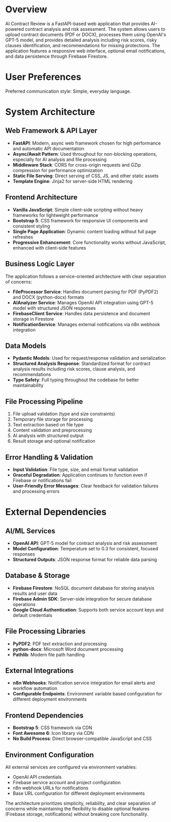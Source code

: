# Overview

AI Contract Review is a FastAPI-based web application that provides AI-powered contract analysis and risk assessment. The system allows users to upload contract documents (PDF or DOCX), processes them using OpenAI's GPT-5 model, and provides detailed analysis including risk scores, risky clauses identification, and recommendations for missing protections. The application features a responsive web interface, optional email notifications, and data persistence through Firebase Firestore.

# User Preferences

Preferred communication style: Simple, everyday language.

# System Architecture

## Web Framework & API Layer
- **FastAPI**: Modern, async web framework chosen for high performance and automatic API documentation
- **Async/Await Pattern**: Used throughout for non-blocking operations, especially for AI analysis and file processing
- **Middleware Stack**: CORS for cross-origin requests and GZip compression for performance optimization
- **Static File Serving**: Direct serving of CSS, JS, and other static assets
- **Template Engine**: Jinja2 for server-side HTML rendering

## Frontend Architecture
- **Vanilla JavaScript**: Simple client-side scripting without heavy frameworks for lightweight performance
- **Bootstrap 5**: CSS framework for responsive UI components and consistent styling
- **Single Page Application**: Dynamic content loading without full page refreshes
- **Progressive Enhancement**: Core functionality works without JavaScript, enhanced with client-side features

## Business Logic Layer
The application follows a service-oriented architecture with clear separation of concerns:

- **FileProcessor Service**: Handles document parsing for PDF (PyPDF2) and DOCX (python-docx) formats
- **AIAnalyzer Service**: Manages OpenAI API integration using GPT-5 model with structured JSON responses
- **FirebaseClient Service**: Handles data persistence and document storage in Firestore
- **NotificationService**: Manages external notifications via n8n webhook integration

## Data Models
- **Pydantic Models**: Used for request/response validation and serialization
- **Structured Analysis Response**: Standardized format for contract analysis results including risk scores, clause analysis, and recommendations
- **Type Safety**: Full typing throughout the codebase for better maintainability

## File Processing Pipeline
1. File upload validation (type and size constraints)
2. Temporary file storage for processing
3. Text extraction based on file type
4. Content validation and preprocessing
5. AI analysis with structured output
6. Result storage and optional notification

## Error Handling & Validation
- **Input Validation**: File type, size, and email format validation
- **Graceful Degradation**: Application continues to function even if Firebase or notifications fail
- **User-Friendly Error Messages**: Clear feedback for validation failures and processing errors

# External Dependencies

## AI/ML Services
- **OpenAI API**: GPT-5 model for contract analysis and risk assessment
- **Model Configuration**: Temperature set to 0.3 for consistent, focused responses
- **Structured Outputs**: JSON response format for reliable data parsing

## Database & Storage
- **Firebase Firestore**: NoSQL document database for storing analysis results and user data
- **Firebase Admin SDK**: Server-side integration for secure database operations
- **Google Cloud Authentication**: Supports both service account keys and default credentials

## File Processing Libraries
- **PyPDF2**: PDF text extraction and processing
- **python-docx**: Microsoft Word document processing
- **Pathlib**: Modern file path handling

## External Integrations
- **n8n Webhooks**: Notification service integration for email alerts and workflow automation
- **Configurable Endpoints**: Environment variable based configuration for different deployment environments

## Frontend Dependencies
- **Bootstrap 5**: CSS framework via CDN
- **Font Awesome 6**: Icon library via CDN
- **No Build Process**: Direct browser-compatible JavaScript and CSS

## Environment Configuration
All external services are configured via environment variables:
- OpenAI API credentials
- Firebase service account and project configuration  
- n8n webhook URLs for notifications
- Base URL configuration for different deployment environments

The architecture prioritizes simplicity, reliability, and clear separation of concerns while maintaining the flexibility to disable optional features (Firebase storage, notifications) without breaking core functionality.